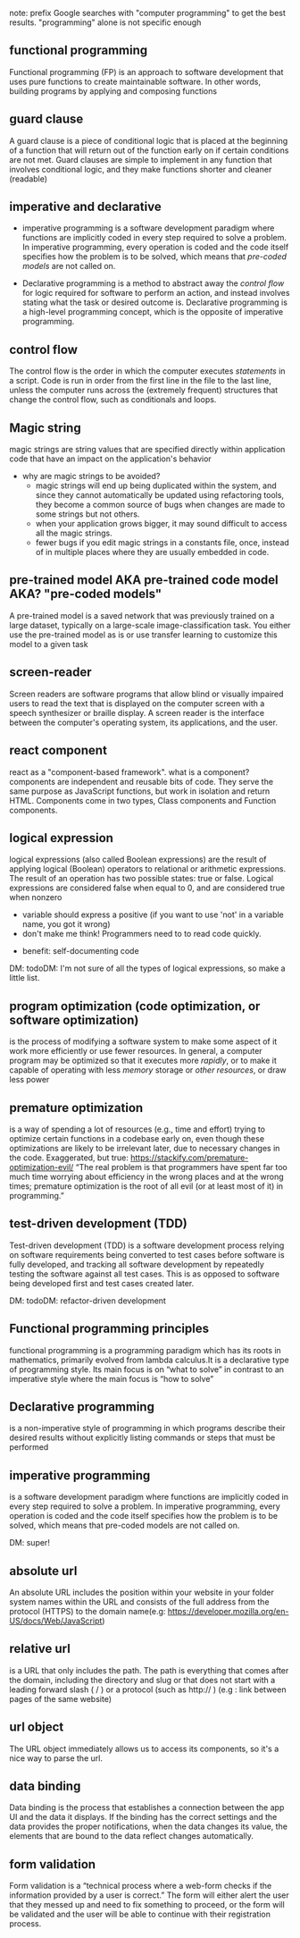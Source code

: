 note: prefix Google searches with "computer programming" to get the best results. "programming" alone is not specific enough

## functional programming

Functional programming (FP) is an approach to software development that uses pure functions to create maintainable software. In other words, building programs by applying and composing functions

## guard clause

A guard clause is a piece of conditional logic that is placed at the beginning of a function that will return out of the function early on if certain conditions are not met. Guard clauses are simple to implement in any function that involves conditional logic, and they make functions shorter and cleaner (readable)

<!-- Examples for more clarity, we'll be doing this in code-wars, grab an e later from there -->

## imperative and declarative

- imperative programming is a software development paradigm where functions are implicitly coded in every step required to solve a problem. In imperative programming, every operation is coded and the code itself specifies how the problem is to be solved, which means that _pre-coded models_ are not called on.

- Declarative programming is a method to abstract away the _control flow_ for logic required for software to perform an action, and instead involves stating what the task or desired outcome is. Declarative programming is a high-level programming concept, which is the opposite of imperative programming.

## control flow

The control flow is the order in which the computer executes _statements_ in a script.
Code is run in order from the first line in the file to the last line, unless the computer runs across the (extremely frequent) structures that change the control flow, such as conditionals and loops.

## Magic string

magic strings are string values that are specified directly within application code that have an impact on the application's behavior

- why are magic strings to be avoided?
  - magic strings will end up being duplicated within the system, and since they cannot automatically be updated using refactoring tools, they become a common source of bugs when changes are made to some strings but not others.
  - when your application grows bigger, it may sound difficult to access all the magic strings.
  - fewer bugs if you edit magic strings in a constants file, once, instead of in multiple places where they are usually embedded in code.

## pre-trained model AKA pre-trained code model AKA? "pre-coded models"

A pre-trained model is a saved network that was previously trained on a large dataset, typically on a large-scale image-classification task. You either use the pre-trained model as is or use transfer learning to customize this model to a given task

## screen-reader

Screen readers are software programs that allow blind or visually impaired users to read the text that is displayed on the computer screen with a speech synthesizer or braille display. A screen reader is the interface between the computer's operating system, its applications, and the user.

## react component

react as a "component-based framework". what is a component?
components are independent and reusable bits of code. They serve the same purpose as JavaScript functions, but work in isolation and return HTML. Components come in two types, Class components and Function components.

## logical expression

logical expressions (also called Boolean expressions) are the result of applying logical (Boolean) operators to relational or arithmetic expressions. The result of an operation has two possible states: true or false. Logical expressions are considered false when equal to 0, and are considered true when nonzero

- variable should express a positive (if you want to use 'not' in a variable name, you got it wrong)
- don't make me think! Programmers need to to read code quickly.
<!-- ???DM: is the line above a suggestion or any other idea ? it is sometimes hard for me to understand what you meant there by saying('don't make me think! I want to read code fast'. was my definition not clear or ambiguous ?) 
this was not a message to you. I'll always preface messages to you with "DM: "
-->
- benefit: self-documenting code

DM: todoDM: I'm not sure of all the types of logical expressions, so make a little list.

## program optimization (code optimization, or software optimization)

is the process of modifying a software system to make some aspect of it work more efficiently or use fewer resources. In general, a computer program may be optimized so that it executes more _rapidly_, or to make it capable of operating with less _memory_ storage or _other resources_, or draw less power

## premature optimization

is a way of spending a lot of resources (e.g., time and effort) trying to optimize certain functions in a codebase early on, even though these optimizations are likely to be irrelevant later, due to necessary changes in the code. Exaggerated, but true: https://stackify.com/premature-optimization-evil/ “The real problem is that programmers have spent far too much time worrying about efficiency in the wrong places and at the wrong times; premature optimization is the root of all evil (or at least most of it) in programming.”

<!-- I often heard about this term, but I did not know what it meant.
cool
-->

## test-driven development (TDD)

Test-driven development (TDD) is a software development process relying on software requirements being converted to test cases before software is fully developed, and tracking all software development by repeatedly testing the software against all test cases. This is as opposed to software being developed first and test cases created later.

DM: todoDM: refactor-driven development

## Functional programming principles

functional programming is a programming paradigm which has its roots in mathematics, primarily evolved from lambda calculus.It is a declarative type of programming style. Its main focus is on “what to solve” in contrast to an imperative style where the main focus is “how to solve”

## Declarative programming

is a non-imperative style of programming in which programs describe their desired results without explicitly listing commands or steps that must be performed

## imperative programming

is a software development paradigm where functions are implicitly coded in every step required to solve a problem. In imperative programming, every operation is coded and the code itself specifies how the problem is to be solved, which means that pre-coded models are not called on.

DM: super!

## absolute url

An absolute URL includes the position within your website in your folder system names within the URL and consists of the full address from the protocol (HTTPS) to the domain name(e.g: https://developer.mozilla.org/en-US/docs/Web/JavaScript)

## relative url

is a URL that only includes the path. The path is everything that comes after the domain, including the directory and slug or that does not start with a leading forward slash ( / ) or a protocol (such as http:// ) (e.g : link between pages of the same website)

## url object

The URL object immediately allows us to access its components, so it's a nice way to parse the url.

## data binding

Data binding is the process that establishes a connection between the app UI and the data it displays. If the binding has the correct settings and the data provides the proper notifications, when the data changes its value, the elements that are bound to the data reflect changes automatically.

## form validation

Form validation is a “technical process where a web-form checks if the information provided by a user is correct.” The form will either alert the user that they messed up and need to fix something to proceed, or the form will be validated and the user will be able to continue with their registration process.
